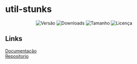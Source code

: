# util-stunks

<div align="center">

  ![Versão](https://img.shields.io/npm/v/util-stunks?color=black&label=version)
  ![Downloads](https://img.shields.io/npm/dt/util-stunks?color=black)
  ![Tamanho](https://img.shields.io/bundlephobia/min/util-stunks?color=black)
  ![Licença](https://img.shields.io/npm/l/util-stunks?color=black)
</div>
  
## Links
[Documentação](https://stunks.gitbook.io/util-stunks)<br>
[Repositorio](https://github.com/costa-dnl/util-stunks)